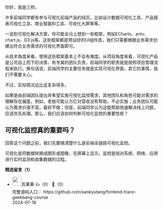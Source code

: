 你好，我是三桥。

许多前端同学都有参与可视化前端产品的经历，比如设计数据可视化工具、产品报表可视化工具、商业智能BI工具、可视化大屏等等。

一说到可视化解决方案，你可能会马上想到一些框架，例如ECharts、antv、chart.js、D3.js等。这些框架都是预设好的UI组件库，我们只需要根据业务需求创建出符合业务需求的可视化界面即可。

从技术角度来看，使用这些框架基本上不会有难度。从项目角度来看，可视化产品是公司自上而下的决策，有专属的团队负责，前端同学的职责就是按照项目管理流程来执行。换句话说，前端同学的主要任务就是实现可视化界面，其它的事情，我们不需要关心。

不过，实际情况远比这复杂得多。

如果是由前端团队提出并希望实施可视化监控需求，其他团队和角色可能对需求的理解存在偏差。例如，老板可能认为它对营收没有帮助，不必实施；业务团队可能认为需求价值不高，最好不做；但是，前端同学认为这能帮助快速解决线上问题，应该优先处理。那么，我们应该如何判断可视化监控的重要性呢？

## 可视化监控真的重要吗？

回答这个问题之前，我们先要搞清楚什么是前端全链路可视化监控。

可视化是将数据转换成图形或图像，在屏幕上显示。监控是指对系统、网络、应用进行实时监测和收集数据的过程。
<div><strong>精选留言（1）</strong></div><ul>
<li><img src="https://static001.geekbang.org/account/avatar/00/2b/86/73/5190bbde.jpg" width="30px"><span>苏果果</span> 👍（0） 💬（0）<div>完整源码入口：
https:&#47;&#47;github.com&#47;sankyutang&#47;fontend-trace-geekbang-course</div>2024-07-18</li><br/>
</ul>
